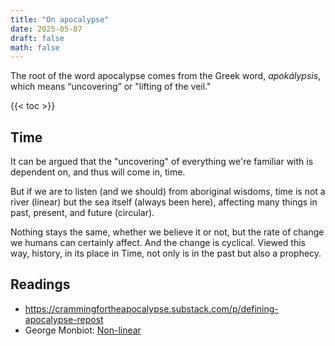 ```yaml
---
title: "On apocalypse"
date: 2025-05-07
draft: false
math: false
---
```


The root of the word apocalypse comes from the Greek word, *apokálypsis*,
which means “uncovering” or "lifting of the veil."

{{< toc >}}

## Time

It can be argued that the "uncovering" of everything we're familiar with
is dependent on, and thus will come in, time.

But if we are to listen (and we should) from aboriginal wisdoms, time is
not a river (linear) but the sea itself (always been here), affecting
many things in past, present, and future (circular).

Nothing stays the same, whether we believe it or not, but the rate of
change we humans can certainly affect. And the change is cyclical. Viewed this way, history, in its place in Time, not only is in the past but also a prophecy.

## Readings

- https://crammingfortheapocalypse.substack.com/p/defining-apocalypse-repost
- George Monbiot: [Non-linear](https://www.monbiot.com/2025/02/20/non-linear/)

